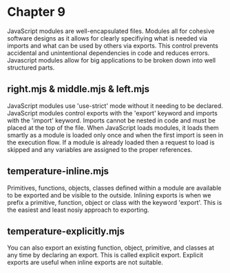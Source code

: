 # Chapter 9
JavaScript modules are well-encapsulated files. Modules all for cohesive software designs as it allows for clearly specifiying what is needed via imports and what can be used by others via exports. This control prevents accidental and unintentional dependencies in code and reduces errors. Javascript modules allow for big applications to be broken down into well structured parts.

## right.mjs & middle.mjs & left.mjs
JavaScript modules use 'use-strict' mode without it needing to be declared. JavaScript modules control exports with the 'export' keyword and imports with the 'import' keyword. Imports cannot be nested in code and must be placed at the top of the file. When JavaScript loads modules, it loads them smartly as a module is loaded only once and when the first import is seen in the execution flow. If a module is already loaded then a request to load is skipped and any variables are assigned to the proper references.

## temperature-inline.mjs
Primitives, functions, objects, classes defined within a module are available to be exported and be visible to the outside. Inlining exports is when we prefix a primitive, function, object or class with the keyword 'export'.  This is the easiest and least nosiy approach to exporting.

## temperature-explicitly.mjs
You can also export an existing function, object, primitive, and classes at any time by declaring an export. This is called explicit export. Explicit exports are useful when inline exports are not suitable.